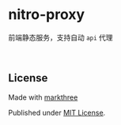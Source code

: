 # nitro-proxy

前端静态服务，支持自动 `api` 代理

<br />

## License

Made with [markthree](https://github.com/markthree)

Published under [MIT License](./LICENSE).

<br />
